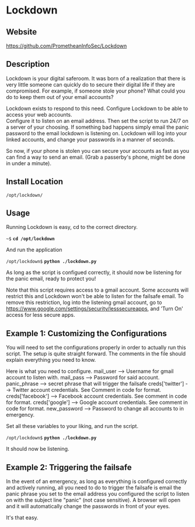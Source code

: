 Lockdown
=======

Website
-------

<https://github.com/PrometheanInfoSec/Lockdown>

Description
-----------

Lockdown is your digital saferoom.  It was born of a realization that 
there is very little someone can quickly do to secure their digital life
if they are compromised.  For example, if someone stole your phone?  What could
you do to keep them out of your email accounts?

Lockdown exists to respond to this need.  Configure Lockdown to be able to access your web accounts.  
Configure it to listen on an email address.
Then set the script to run 24/7 on a server of your choosing.  If something bad happens
simply email the panic password to the email lockdown is listening on.  Lockdown 
will log into your linked accounts, and change your passwords in a manner of seconds.

So now, if your phone is stolen you can secure your accounts as fast as you can
find a way to send an email.  (Grab a passerby's phone, might be done in under a minute).

Install Location
----------------

`/opt/lockdown/`

Usage
-----


Running Lockdown is easy, cd to the correct directory.

`~$` **`cd /opt/lockdown`**

And run the application

`/opt/lockdown$` **`python ./lockdown.py`**

As long as the script is configued correctly, it should now be listening
for the panic email, ready to protect you!

Note that this script requires access to a gmail account. Some accounts will restrict this and Lockdown won't be able to listen for the failsafe email. To remove this restriction, log into the listening gmail account, go to https://www.google.com/settings/security/lesssecureapps, and 'Turn On' access for less secure apps.

Example 1: Customizing the Configurations
-----------------------------------------
You will need to set the configurations properly in order to actually run this 
script.  The setup is quite straight forward.  The comments in the file
should explain everything you need to know.  

Here is what you need to configure.
mail_user --> Username for gmail account to listen with.
mail_pass --> Password for said account.
panic_phrase --> secret phrase that will trigger the failsafe
creds['twitter'] --> Twitter account credentials.  See Comment in code for format.
creds['facebook'] --> Facebook account credentials.  See comment in code for format.
creds['google'] --> Google account credentials.  See comment in code for format.
new_password --> Password to change all accounts to in emergency.

Set all these variables to your liking, and run the script.  

`/opt/lockdown$` **`python ./lockdown.py`**

It should now be listening.

Example 2: Triggering the failsafe
----------------------------------

In the event of an emergency, as long as everything is configured correctly
and actively running, all you need to do to trigger the failsafe is email the 
panic phrase you set to the email address you configured the script to listen on with the subject line "panic" (not case sensitive). A browser will open and it will automatically change the passwords in front of your eyes.

It's that easy.
